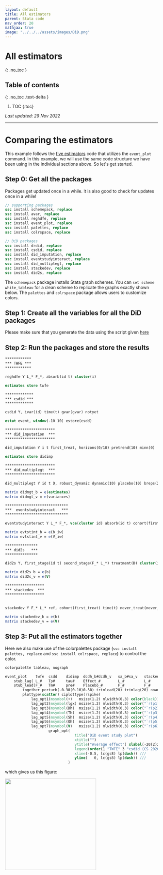 ```yaml
---
layout: default
title: All estimators
parent: Stata code
nav_order: 20
mathjax: true
image: "../../../assets/images/DiD.png"
---
```


# All estimators
{: .no_toc }

## Table of contents
{: .no_toc .text-delta }

1. TOC
{:toc}


*Last updated: 29 Nov 2022*

---


# Comparing the estimators

This example follows the [five estimators](https://github.com/borusyak/did_imputation/blob/main/five_estimators_example.png) code that utilizes the `event_plot` command. In this example, we will use the same code structure we have been using in the individual sections above. So let's get started.



## Step 0: Get all the packages

Packages get updated once in a while. It is also good to check for updates once in a while! 

```stata
// supporting packages
ssc install schemepack, replace
ssc install avar, replace 
ssc install reghdfe, replace
ssc install event_plot, replace
ssc install palettes, replace
ssc install colrspace, replace

// DiD packages
ssc install drdid, replace
ssc install csdid, replace
ssc install did_imputation, replace
ssc install eventstudyinteract, replace
ssc install did_multiplegt, replace
ssc install stackedev, replace
ssc install did2s, replace
```

The `schemepack` package installs Stata graph schemes. You can `set scheme white_tableau` for a clean scheme to replicate the graphs exactly shown below. The `palettes` and `colrspace` package allows users to customize colors.


## Step 1: Create all the variables for all the DiD packages

Please make sure that you generate the data using the script given [here](https://asjadnaqvi.github.io/DiD/docs/code/06_03_data/) 


## Step 2: Run the packages and store the results



```stata
************
*** TWFE ***
************

reghdfe Y L_* F_*, absorb(id t) cluster(i)

estimates store twfe 

*************
*** csdid ***
*************

csdid Y, ivar(id) time(t) gvar(gvar) notyet

estat event, window(-10 10) estore(csdd) 

***********************
*** did_imputation  ***
***********************

did_imputation Y i t first_treat, horizons(0/10) pretrend(10) minn(0) 

estimates store didimp	
	
***********************
*** did_multiplegt  ***
***********************

did_multiplegt Y id t D, robust_dynamic dynamic(10) placebo(10) breps(2) cluster(id)

matrix didmgt_b = e(estimates) 
matrix didmgt_v = e(variances)

*****************************
***  eventstudyinteract   ***
*****************************

eventstudyinteract Y L_* F_*, vce(cluster id) absorb(id t) cohort(first_treat) control_cohort(never_treat)	

matrix evtstint_b = e(b_iw) 
matrix evtstint_v = e(V_iw)

***************		
*** did2s   ***
***************

did2s Y, first_stage(id t) second_stage(F_* L_*) treatment(D) cluster(id)

matrix did2s_b = e(b)
matrix did2s_v = e(V)

******************
*** stackedev  ***
******************

	
stackedev Y F_* L_* ref, cohort(first_treat) time(t) never_treat(never_treat) unit_fe(id) clust_unit(id)
	
matrix stackedev_b = e(b)
matrix stackedev_v = e(V)	
```


## Step 3: Put all the estimators together

Here we also make use of the colorpalettes package (`ssc install palettes, replace` and `ssc install colrspace, replace`) to control the color.

```stata
colorpalette tableau, nograph	

event_plot    twfe	csdd    didimp  dcdh_b#dcdh_v   sa_b#sa_v   stackedev_b#stackedev_v did2s_b#did2s_v, 	///
	stub_lag( L_#   Tp#     tau#    Effect_#        L_#         L_#                     L_# 		) 		///
	stub_lead(F_# 	Tm#     pre#    Placebo_#       F_#         F_#                     F_# 		)		///
		together perturb(-0.30(0.10)0.30) trimlead(20) trimlag(20) noautolegend 									///
		plottype(scatter) ciplottype(rspike)  																	    ///
			lag_opt1(msymbol(+)   msize(1.2) mlwidth(0.3) color(black)) 	lag_ci_opt1(color(black)     lw(0.15)) 	///
			lag_opt2(msymbol(lgx) msize(1.2) mlwidth(0.3) color("`r(p1)'")) lag_ci_opt2(color("`r(p1)'") lw(0.15)) 	///
			lag_opt3(msymbol(Dh)  msize(1.2) mlwidth(0.3) color("`r(p2)'")) lag_ci_opt3(color("`r(p2)'") lw(0.15)) 	///
			lag_opt4(msymbol(Th)  msize(1.2) mlwidth(0.3) color("`r(p3)'")) lag_ci_opt4(color("`r(p3)'") lw(0.15)) 	///
			lag_opt5(msymbol(Sh)  msize(1.2) mlwidth(0.3) color("`r(p4)'")) lag_ci_opt5(color("`r(p4)'") lw(0.15)) 	///
			lag_opt6(msymbol(Oh)  msize(1.2) mlwidth(0.3) color("`r(p5)'")) lag_ci_opt6(color("`r(p5)'") lw(0.15)) 	///	 
			lag_opt7(msymbol(V)   msize(1.2) mlwidth(0.3) color("`r(p6)'")) lag_ci_opt7(color("`r(p6)'") lw(0.15)) 	///		
					graph_opt(												///
								title("DiD event study plot") 						///
								xtitle("") 									///
								ytitle("Average effect") xlabel(-20(2)20)	///
								legend(order(1 "TWFE" 3 "csdid (CS 2020)" 5 "did_imputation (BJS 2021)" 7 "did_multiplegt (CD 2020)"  9 "eventstudyinteract (SA 2020)" 11 "stackedev (CDLZ 2019)" 13 "did2s (G 2021)") pos(6) rows(3) region(style(none))) 	///
								xline(-0.5, lc(gs8) lp(dash)) ///
								yline(   0, lc(gs8) lp(dash)) ///
							 ) 
```

which gives us this figure:

<img src="../../../assets/images/allestimators2.png" height="300">













